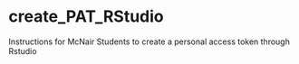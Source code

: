 # create_PAT_RStudio
Instructions for McNair Students to create a personal access token through Rstudio
